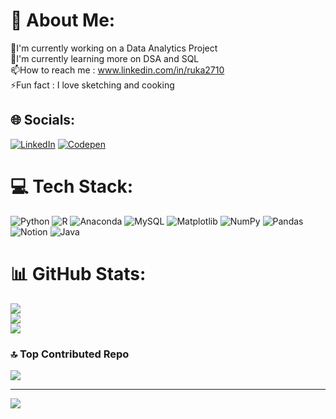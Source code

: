 # 💫 About Me:
🔭I'm currently working on a Data Analytics Project<br>🌱I'm currently learning more on DSA and SQL<br>📫How to reach me : www.linkedin.com/in/ruka2710<br>⚡Fun fact : I love sketching and cooking 


## 🌐 Socials:
[![LinkedIn](https://img.shields.io/badge/LinkedIn-%230077B5.svg?logo=linkedin&logoColor=white)](https://linkedin.com/in/ruka2710) [![Codepen](https://img.shields.io/badge/Codepen-000000?style=for-the-badge&logo=codepen&logoColor=white)](https://codepen.io/ruk2727) 

# 💻 Tech Stack:
![Python](https://img.shields.io/badge/python-3670A0?style=flat&logo=python&logoColor=ffdd54) ![R](https://img.shields.io/badge/r-%23276DC3.svg?style=flat&logo=r&logoColor=white) ![Anaconda](https://img.shields.io/badge/Anaconda-%2344A833.svg?style=flat&logo=anaconda&logoColor=white) ![MySQL](https://img.shields.io/badge/mysql-%2300000f.svg?style=flat&logo=mysql&logoColor=white) ![Matplotlib](https://img.shields.io/badge/Matplotlib-%23ffffff.svg?style=flat&logo=Matplotlib&logoColor=black) ![NumPy](https://img.shields.io/badge/numpy-%23013243.svg?style=flat&logo=numpy&logoColor=white) ![Pandas](https://img.shields.io/badge/pandas-%23150458.svg?style=flat&logo=pandas&logoColor=white) ![Notion](https://img.shields.io/badge/Notion-%23000000.svg?style=flat&logo=notion&logoColor=white) ![Java](https://img.shields.io/badge/java-%23ED8B00.svg?style=flat&logo=openjdk&logoColor=white)
# 📊 GitHub Stats:
![](https://github-readme-stats.vercel.app/api?username=rukminia&theme=dracula&hide_border=true&include_all_commits=false&count_private=false)<br/>
![](https://github-readme-streak-stats.herokuapp.com/?user=rukminia&theme=dracula&hide_border=true)<br/>
![](https://github-readme-stats.vercel.app/api/top-langs/?username=rukminia&theme=dracula&hide_border=true&include_all_commits=false&count_private=false&layout=compact)

### 🔝 Top Contributed Repo
![](https://github-contributor-stats.vercel.app/api?username=rukminia&limit=5&theme=dracula&combine_all_yearly_contributions=true)

---
[![](https://visitcount.itsvg.in/api?id=rukminia&icon=4&color=12)](https://visitcount.itsvg.in)

<!-- Proudly created with GPRM ( https://gprm.itsvg.in ) -->
<!---
rukminia/rukminia is a ✨ special ✨ repository because its `README.md` (this file) appears on your GitHub profile.
You can click the Preview link to take a look at your changes.
--->
